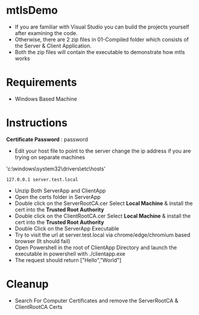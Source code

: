 # mtlsDemo
- If you are familiar with Visual Studio you can build the projects yourself after examining the code.
- Otherwise, there are 2 zip files in 01-Compiled folder which consists of the Server & Client Application. 
- Both the zip files will contain the executable to demonstrate how mtls works

# Requirements
- Windows Based Machine

# Instructions 

**Certificate Password** : password

- Edit your host file to point to the server change the ip address if you are trying on separate machines

'c:\windows\system32\drivers\etc\hosts'
```
127.0.0.1 server.test.local
```

- Unzip Both ServerApp and ClientApp
- Open the certs folder in ServerApp
- Double click on the ServerRootCA.cer Select **Local Machine** & install the cert into the **Trusted Root Authority**
- Double click on the ClientRootCA.cer Select **Local Machine** & install the cert into the **Trusted Root Authority**
- Double Click on the ServerApp Executable
- Try to visit the url at server.test.local via chrome/edge/chromium based browser (It should fail)
- Open Powershell in the root of ClientApp Directory and launch the executable in powershell with ./clientapp.exe
- The request should return ["Hello","World"]

# Cleanup
- Search For Computer Certificates and remove the ServerRootCA & ClientRootCA Certs

